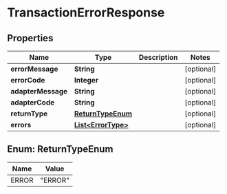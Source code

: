 

# TransactionErrorResponse


## Properties

| Name | Type | Description | Notes |
|------------ | ------------- | ------------- | -------------|
|**errorMessage** | **String** |  |  [optional] |
|**errorCode** | **Integer** |  |  [optional] |
|**adapterMessage** | **String** |  |  [optional] |
|**adapterCode** | **String** |  |  [optional] |
|**returnType** | [**ReturnTypeEnum**](#ReturnTypeEnum) |  |  [optional] |
|**errors** | [**List&lt;ErrorType&gt;**](ErrorType.md) |  |  [optional] |



## Enum: ReturnTypeEnum

| Name | Value |
|---- | -----|
| ERROR | &quot;ERROR&quot; |



